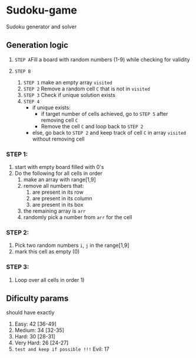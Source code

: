# Sudoku-game
Sudoku generator and solver 

## Generation logic
1) `STEP A`Fill a board with random numbers (1-9) while checking for validity

1) `STEP B`
    1) `STEP 1` make an empty array `visited`
    1) `STEP 2` Remove a random cell `C` that is not in `visited`
    1) `STEP 3` Check if unique solution exists
    1) `STEP 4`
        - if unique exists:
            - if target number of cells achieved, go to `STEP 5` after removing cell `C`
            - Remove the cell `C` and loop back to `STEP 2`
        - else, go back to `STEP 2` and keep track of cell `C` in array `visited` without removing cell


### STEP 1:
1) start with empty board filled with 0's
1) Do the following for all cells in order
    1) make an array with range[1,9]
    1) remove all numbers that:
        1) are present in its row
        1) are present in its column
        1) are present in its box
    1) the remaining array is `arr`
    1) randomly pick a number from `arr` for the cell

### STEP 2:
1) Pick two random numbers `i`, `j` in the range[1,9]
1) mark this cell as empty (0)

### STEP 3:
1) Loop over all cells in order
    1) 

## Dificulty params
should have exactly
1) Easy: 42 [36-49]
1) Medium: 34 [32-35]
1) Hard: 30 [28-31]
1) Very Hard: 26 [24-27]
1) `test and keep if possible !!!` Evil: 17